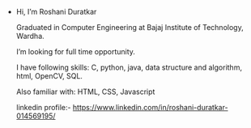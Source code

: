 -  Hi, I’m Roshani Duratkar
    
    Graduated in Computer Engineering at Bajaj Institute of Technology, Wardha.
    
    I’m looking for full time opportunity.
    
    I have following skills: C, python, java, data structure and algorithm, html, OpenCV, SQL.
    
    Also familiar with: HTML, CSS, Javascript
    
    linkedin profile:- https://www.linkedin.com/in/roshani-duratkar-014569195/

<!---
roshaniduratkar/roshaniduratkar is a ✨ special ✨ repository because its `README.md` (this file) appears on your GitHub profile.
You can click the Preview link to take a look at your changes.
--->
